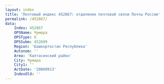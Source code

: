 ```yaml
---
layout: index
title: 'Почтовый индекс 452867: отделение почтовой связи Почты России'
permalink: /452867/
data:
    Index: 452867
    OPSName: Чумара
    OPSType: О
    OPSSubm: 452699
    Region: 'Башкортостан Республика'
    Autonom: ''
    Area: 'Калтасинский район'
    City: Чумара
    City1: ''
    ActDate: '20060913'
    IndexOld: ''
---
```

